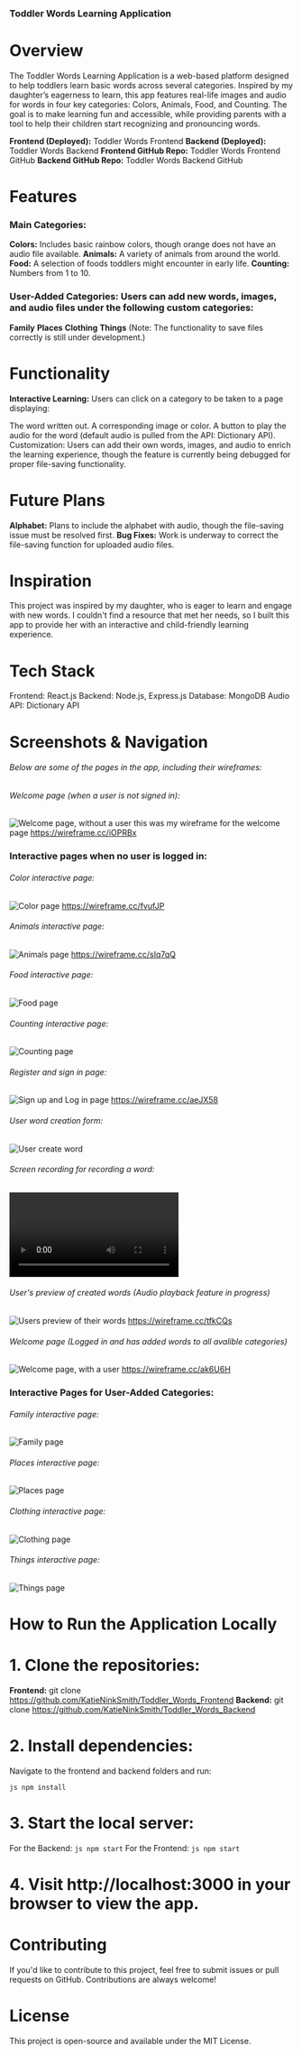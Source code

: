 ### Toddler Words Learning Application

# Overview

The Toddler Words Learning Application is a web-based platform designed to help toddlers learn basic words across several categories. Inspired by my daughter’s eagerness to learn, this app features real-life images and audio for words in four key categories: Colors, Animals, Food, and Counting. The goal is to make learning fun and accessible, while providing parents with a tool to help their children start recognizing and pronouncing words.

**Frontend (Deployed):** Toddler Words Frontend
**Backend (Deployed):** Toddler Words Backend
**Frontend GitHub Repo:** Toddler Words Frontend GitHub
**Backend GitHub Repo:** Toddler Words Backend GitHub

# Features

### Main Categories:

**Colors:** Includes basic rainbow colors, though orange does not have an audio file available.
**Animals:** A variety of animals from around the world.
**Food:** A selection of foods toddlers might encounter in early life.
**Counting:** Numbers from 1 to 10.

### User-Added Categories: Users can add new words, images, and audio files under the following custom categories:

**Family**
**Places**
**Clothing**
**Things**
(Note: The functionality to save files correctly is still under development.)

# Functionality

**Interactive Learning:** Users can click on a category to be taken to a page displaying:

The word written out.
A corresponding image or color.
A button to play the audio for the word (default audio is pulled from the API: Dictionary API).
Customization: Users can add their own words, images, and audio to enrich the learning experience, though the feature is currently being debugged for proper file-saving functionality.

# Future Plans

**Alphabet:** Plans to include the alphabet with audio, though the file-saving issue must be resolved first.
**Bug Fixes:** Work is underway to correct the file-saving function for uploaded audio files.

# Inspiration

This project was inspired by my daughter, who is eager to learn and engage with new words. I couldn't find a resource that met her needs, so I built this app to provide her with an interactive and child-friendly learning experience.

# Tech Stack

Frontend: React.js
Backend: Node.js, Express.js
Database: MongoDB
Audio API: Dictionary API

# Screenshots & Navigation

###### Below are some of the pages in the app, including their wireframes:

###### Welcome page (when a user is not signed in):

![Welcome page, without a user](./public/images/welcomePageNoUser.png)
this was my wireframe for the welcome page
https://wireframe.cc/iOPRBx

### Interactive pages when no user is logged in:

###### Color interactive page:

![Color page](./public/images/colorsInteractivePage)
https://wireframe.cc/fvufJP

###### Animals interactive page:

![Animals page](./public/images/animalInteravtivePage.png)
https://wireframe.cc/sIq7qQ

###### Food interactive page:

![Food page](./public/images/foodInteractivePage.png)

###### Counting interactive page:

![Counting page](./public/images/countingInteractivePage.png)

###### Register and sign in page:

![Sign up and Log in page](./public/images/userSignUpAndLogIn.png)
https://wireframe.cc/aeJX58

###### User word creation form:

![User create word](./public/images/userCreatWord.png)

###### Screen recording for recording a word:

![User record audio for a word](./public/images/screenRecording.mp4)

###### User's preview of created words (Audio playback feature in progress)

![Users preview of their words](./public/images/userWordPreview.png)
https://wireframe.cc/tfkCQs

###### Welcome page (Logged in and has added words to all avalible categories)

![Welcome page, with a user](./public/images/welcomePageWithUserCat.png)
https://wireframe.cc/ak6U6H

### Interactive Pages for User-Added Categories:

###### Family interactive page:

![Family page](./public/images/familyInteractivePage.png)

###### Places interactive page:

![Places page](./public/images/placesInteractivePage.png)

###### Clothing interactive page:

![Clothing page](./public/images/clothingInteractivePage.png)

###### Things interactive page:

![Things page](./public/images/thingsInteractivePage.png)

# How to Run the Application Locally

# 1. Clone the repositories:

**Frontend:** git clone https://github.com/KatieNinkSmith/Toddler_Words_Frontend
**Backend:** git clone https://github.com/KatieNinkSmith/Toddler_Words_Backend

# 2. Install dependencies:

Navigate to the frontend and backend folders and run:

`js npm install`

# 3. Start the local server:

For the Backend:
`js npm start`
For the Frontend:
`js npm start`

# 4. Visit http://localhost:3000 in your browser to view the app.

# Contributing

If you'd like to contribute to this project, feel free to submit issues or pull requests on GitHub. Contributions are always welcome!

# License

This project is open-source and available under the MIT License.

[def]: ./public/images/colo
